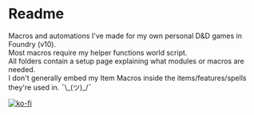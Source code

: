 # Readme
Macros and automations I've made for my own personal D&D games in Foundry (v10).  
Most macros require my helper functions world script.  
All folders contain a setup page explaining what modules or macros are needed.  
I don't generally embed my Item Macros inside the items/features/spells they're used in. ¯\\\_(ツ)_/¯  

[![ko-fi](https://ko-fi.com/img/githubbutton_sm.svg)](https://ko-fi.com/O5O5G582S)
